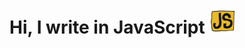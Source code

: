  <h1> Hi, I write in JavaScript <img   alt="GIF" alt="GIF"
a3ff1f26a825f0510341e62b5a36999e84e3ca3c
        src="https://raw.githubusercontent.com/DIY0R/DIY0R/main/assets/giphy.gif"
        width="45" 
        height="40"/></h1>
